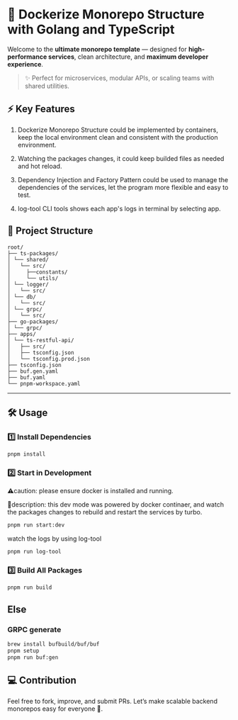 # 🧱 Dockerize Monorepo Structure with Golang and TypeScript

Welcome to the **ultimate monorepo template** — designed for **high-performance services**, clean architecture, and **maximum developer experience**.

> ✨ Perfect for microservices, modular APIs, or scaling teams with shared utilities.

## ⚡️ Key Features

1. Dockerize Monorepo Structure could be implemented by containers, keep the local environment clean and consistent with the production environment.

2. Watching the packages changes, it could keep builded files as needed and hot reload.

3. Dependency Injection and Factory Pattern could be used to manage the dependencies of the services, let the program more flexible and easy to test.

4. log-tool CLI tools shows each app's logs in terminal by selecting app.

## 📂 Project Structure

```
root/
├── ts-packages/
│ └── shared/
│   └── src/
│     ├──constants/
│     └── utils/
│ └── logger/
│   └── src/
│ └── db/
│   └── src/
│ └── grpc/
│   └── src/
├── go-packages/
│ └── grpc/
├── apps/
│ └── ts-restful-api/
│   ├── src/
│   ├── tsconfig.json
│   └── tsconfig.prod.json
├── tsconfig.json
├── buf.gen.yaml
├── buf.yaml
└── pnpm-workspace.yaml
```

---

## 🛠 Usage

### 1️⃣ Install Dependencies

```bash
pnpm install
```

### 2️⃣ Start in Development

⚠️caution: please ensure docker is installed and running.

📝description: this dev mode was powered by docker continaer, and watch the packages changes to rebuild and restart the services by turbo.

```bash
pnpm run start:dev
```

watch the logs by using log-tool

```bash
pnpm run log-tool
```

### 3️⃣ Build All Packages

```
pnpm run build
```

## Else

### GRPC generate

```bash
brew install bufbuild/buf/buf
pnpm setup
pnpm run buf:gen
```

## 💻 Contribution

Feel free to fork, improve, and submit PRs. Let’s make scalable backend monorepos easy for everyone 💪.
